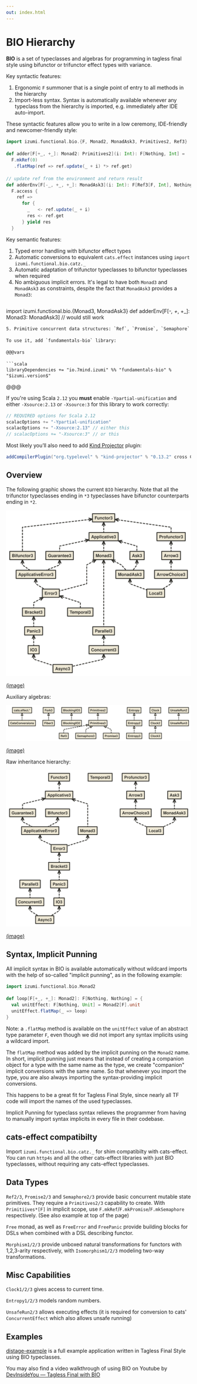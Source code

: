 ```yaml
---
out: index.html
---
```


BIO Hierarchy
=============

**BIO** is a set of typeclasses and algebras for programming in tagless final style using bifunctor or trifunctor effect types with variance.

Key syntactic features:

1. Ergonomic `F` summoner that is a single point of entry to all methods in the hierarchy
2. Import-less syntax. Syntax is automatically available whenever any typeclass from the hierarchy is imported, e.g. immediately after IDE auto-import.

These syntactic features allow you to write in a low ceremony, IDE-friendly and newcomer-friendly style:

```scala mdoc:to-string
import izumi.functional.bio.{F, Monad2, MonadAsk3, Primitives2, Ref3}

def adder[F[+_, +_]: Monad2: Primitives2](i: Int): F[Nothing, Int] =
  F.mkRef(0)
   .flatMap(ref => ref.update(_ + i) *> ref.get)

// update ref from the environment and return result
def adderEnv[F[-_, +_, +_]: MonadAsk3](i: Int): F[Ref3[F, Int], Nothing, Int] =
  F.access {
    ref =>
      for {
        _   <- ref.update(_ + i)
        res <- ref.get
      } yield res
  }
```

Key semantic features:

1. Typed error handling with bifunctor effect types
2. Automatic conversions to equivalent `cats.effect` instances using `import izumi.functional.bio.catz._`
3. Automatic adaptation of trifunctor typeclasses to bifunctor typeclasses when required
4. No ambiguous implicit errors. It's legal to have both `Monad3` and `MonadAsk3` as constraints,
   despite the fact that `MonadAsk3` provides a `Monad3`:
   ```scala
import izumi.functional.bio.{Monad3, MonadAsk3}
   def adderEnv[F[-_, +_, +_]: Monad3: MonadAsk3] // would still work
   ```
5. Primitive concurrent data structures: `Ref`, `Promise`, `Semaphore`

To use it, add `fundamentals-bio` library:

@@@vars

```scala
libraryDependencies += "io.7mind.izumi" %% "fundamentals-bio" % "$izumi.version$"
```

@@@


If you're using Scala `2.12` you **must** enable `-Ypartial-unification` and either `-Xsource:2.13` or `-Xsource:3` for this library to work correctly:

```scala
// REQUIRED options for Scala 2.12
scalacOptions += "-Ypartial-unification"
scalacOptions += "-Xsource:2.13" // either this
// scalacOptions += "-Xsource:3" // or this
```

Most likely you’ll also need to add [Kind Projector](https://github.com/typelevel/kind-projector) plugin:

```scala
addCompilerPlugin("org.typelevel" % "kind-projector" % "0.13.2" cross CrossVersion.full)
```

## Overview

The following graphic shows the current `BIO` hierarchy. Note that all the trifunctor typeclasses ending in `*3` typeclasses have bifunctor counterparts ending in `*2`.

![BIO-relationship-hierarchy](media/bio-relationship-hierarchy.svg)

[(image)](media/bio-relationship-hierarchy.svg)

Auxiliary algebras:

![algebras](media/algebras.svg)

[(image)](media/algebras.svg)

Raw inheritance hierarchy:

![BIO-inheritance-hierarchy](media/bio-hierarchy.svg)

[(image)](media/bio-hierarchy.svg)

## Syntax, Implicit Punning

All implicit syntax in BIO is available automatically without wildcard imports
with the help of so-called "implicit punning", as in the following example:


```scala mdoc:to-string
import izumi.functional.bio.Monad2

def loop[F[+_, +_]: Monad2]: F[Nothing, Nothing] = {
  val unitEffect: F[Nothing, Unit] = Monad2[F].unit
  unitEffect.flatMap(_ => loop)
}
```

Note: a `.flatMap` method is available on the `unitEffect` value of an abstract type parameter `F`,
even though we did not import any syntax implicits using a wildcard import.

The `flatMap` method was added by the implicit punning on the `Monad2` name.
 In short, implicit punning just means that instead of creating a companion object for a type with the same name as the type,
we create "companion" implicit conversions with the same name. So that whenever you import the type,
you are also always importing the syntax-providing implicit conversions.

This happens to be a great fit for Tagless Final Style, since nearly all TF code will import the names of the used typeclasses.

Implicit Punning for typeclass syntax relieves the programmer from having to manually import syntax implicits in every file in their codebase.

## cats-effect compatibilty

Import `izumi.functional.bio.catz._` for shim compatibilty with cats-effect. You can run `http4s` and all the other cats-effect libraries with just BIO typeclasses, without requiring any cats-effect typeclasses.

## Data Types

`Ref2/3`, `Promise2/3` and `Semaphore2/3` provide basic concurrent mutable state primitives. They require a `Primitives2/3` capability to create.
With `Primitiives*[F]` in implicit scope, use `F.mkRef`/`F.mkPromise`/`F.mkSemaphore` respectively. (See also example at top of the page)

`Free` monad, as well as `FreeError` and `FreePanic`  provide building blocks for DSLs when combined with a DSL describing functor.

`Morphism1/2/3` provide unboxed natural transformations for functors with 1,2,3-arity respectively, with `Isomorphism1/2/3` modeling two-way transformations.

## Misc Capabilities

`Clock1/2/3` gives access to current time.

`Entropy1/2/3` models random numbers.

`UnsafeRun2/3` allows executing effects (it is required for conversion to cats' `ConcurrentEffect` which also allows unsafe running)

## Examples

[distage-example](https://github.com/7mind/distage-example) is a full example application written in Tagless Final Style using BIO typeclasses.

You may also find a video walkthrough of using BIO on Youtube by [DevInsideYou — Tagless Final with BIO](https://www.youtube.com/watch?v=ZdGK1uedAE0&t=580s)
